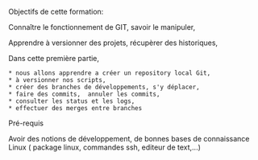 
Objectifs de cette formation:

Connaître le fonctionnement de GIT, savoir le manipuler,

Apprendre à versionner des projets, récupèrer des historiques,

Dans cette première partie, 

    * nous allons apprendre a créer un repository local Git,
    * à versionner nos scripts,
    * créer des branches de développements, s'y déplacer, 
    * faire des commits,  annuler les commits,
    * consulter les status et les logs,
    * effectuer des merges entre branches
  
Pré-requis

Avoir des notions de développement, de bonnes bases de connaissance Linux ( package linux, commandes ssh, editeur de text,...)

